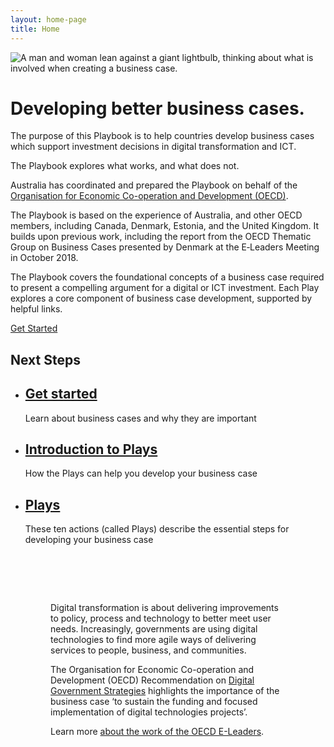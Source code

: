```yaml
---
layout: home-page
title: Home
---
```

<div class="tier hero-section banner"> <div class="container-fluid"> <div class="row"> <div class="hero-img col-xs-12 col-sm-6 col-sm-push-6 col-md-5 col-md-push-7"> <img src="{{ site.baseurl }}/assets/img/hero-image.png" alt="A man and woman lean against a giant lightbulb, thinking about what is involved when creating a business case."> </div> <div class="col-xs-12 col-sm-6 col-sm-pull-6 col-md-7 col-md-pull-5"> <h1>Developing better business cases.</h1> <p> The purpose of this Playbook is to help countries develop business cases which support investment decisions in digital transformation and ICT.</p> <p>The Playbook explores what works, and what does not.</p>

<p>Australia has coordinated and prepared the Playbook on behalf of the <a href="http://www.oecd.org/governance/digital-government/Organisation">Organisation for Economic Co-operation and Development (OECD)</a>.</p><p>
The Playbook is based on the experience of Australia, and other OECD members, including Canada, Denmark, Estonia, and the United Kingdom. It builds upon previous work, including the report from the OECD Thematic Group on Business Cases presented by Denmark at the E‑Leaders Meeting in October 2018.</p>

<p>The Playbook covers the foundational concepts of a business case required to present a compelling argument for a digital or ICT investment. Each Play explores a core component of business case development, supported by helpful links.</p>

<div class="btn-cta-group">
<a class="au-btn" href="/get-started/">Get Started</a>
</div>
</div>
</div>
</div>
</div>

<div class="banner banner--alt">
<div class="container-fluid">
<div class="row">
<div class="col-md-12">
<h2>Next Steps</h2>
<div class="row">
<ul class="au-card-list au-card-list--matchheight ">
<li class="col-xs-12 col-sm-4">
<div class="au-card au-card au-body  au-card--shadow au-card--centred au-card--clickable">
<div class="au-card__inner ">
<h2 class="au-card__title au-display-lg"><a href="/get-started" class="au-card--clickable__link ">Get started</a></h2>
<p class="au-card__content">Learn about business cases and why they are important</p>
</div>
</div>
</li>
<li class="col-xs-12 col-sm-4">
<div class="au-card au-card au-body  au-card--shadow au-card--centred au-card--clickable">
<div class="au-card__inner ">
<h2 class="au-card__title au-display-lg"><a href="/plays-introduction" class="au-card--clickable__link ">Introduction to Plays</a></h2>
<p class="au-card__content">How the Plays can help you develop your business case</p>
</div>
</div>
</li>
<li class="col-xs-12 col-sm-4">
<div class="au-card  au-card--shadow au-card--centred au-card--clickable au-card ">
<div class="au-card__inner ">
<h2 class="au-card__title au-display-lg"><a href="/plays" class="au-card--clickable__link ">Plays</a></h2>
<p class="au-card__content">These ten actions (called Plays) describe the essential steps for developing your business case</p>
</div>
</div>
</li>
</ul>
</div>
</div>
</div>
</div>
</div>

<div class="banner au-body au-body--dark">
<div class="container-fluid">
<div class="row">
<div class="col-md-12">
<div style="padding:4rem">
<div class="au-callout au-callout--dark ">
<p class="lead">Digital transformation is about delivering improvements to policy, process and technology to better meet user needs. Increasingly, governments are using digital technologies to find more agile ways of delivering services to people, business, and communities.</p>

<p>The Organisation for Economic Co-operation and Development (OECD) Recommendation on <a href="https://www.oecd.org/gov/digital-government/recommendation-on-digital-government-strategies.htm">Digital Government Strategies</a> highlights the importance of the business case ‘to sustain the funding and focused implementation of digital technologies projects’.</p>

<p>Learn more <a href="/about">about the work of the OECD E-Leaders</a>.</p>
</div>
</div>
</div>
</div>
</div>  
</div>
